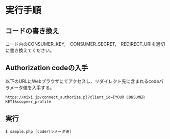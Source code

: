 # 実行手順
## コードの書き換え
コード内のCONSUMER_KEY,　CONSUMER_SECRET,　REDIRECT_URIを適切に書き換えてください。
## Authorization codeの入手
以下のURLにWebブラウザにてアクセスし、リダイレクト先に含まれるcodeパラメータ値を入手する。

    https://mixi.jp/connect_authorize.pl?client_id=[YOUR CONSUMER KEY]&scope=r_profile

## 実行

    $ sample.php [codeパラメータ値]

